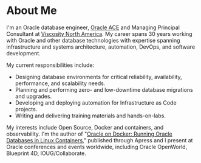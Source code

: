 # About Me
I'm an Oracle database engineer, [Oracle ACE](https://ace.oracle.com/pls/apex/ace_program/r/oracle-aces/home) and Managing Principal Consultant at [Viscosity North America](https://www.viscosityna.com). My career spans 30 years working with Oracle and other database technologies with expertise spanning infrastructure and systems architecture, automation, DevOps, and software development.

My current responsibilities include:
- Designing database environments for critical reliability, availability, performance, and scalability needs.
- Planning and performing zero- and low-downtime database migrations and upgrades.
- Developing and deploying automation for Infrastructure as Code projects.
- Writing and delivering training materials and hands-on-labs.

My interests include Open Source, Docker and containers, and observability. I'm the author of "[Oracle on Docker: Running Oracle Databases in Linux Containers](https://bit.ly/3jKavuh)," published through Apress and I present at Oracle conferences and events worldwide, including Oracle OpenWorld, Blueprint 4D, IOUG/Collaborate.
